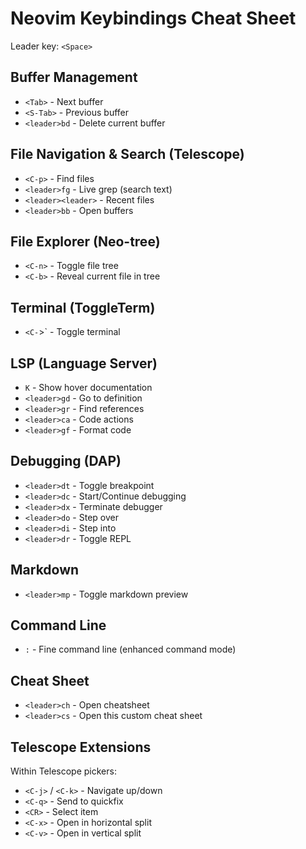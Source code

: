 # Neovim Keybindings Cheat Sheet

Leader key: `<Space>`

## Buffer Management
- `<Tab>` - Next buffer
- `<S-Tab>` - Previous buffer  
- `<leader>bd` - Delete current buffer

## File Navigation & Search (Telescope)
- `<C-p>` - Find files
- `<leader>fg` - Live grep (search text)
- `<leader><leader>` - Recent files
- `<leader>bb` - Open buffers

## File Explorer (Neo-tree)
- `<C-n>` - Toggle file tree
- `<C-b>` - Reveal current file in tree

## Terminal (ToggleTerm)
- `<C-`>` - Toggle terminal

## LSP (Language Server)
- `K` - Show hover documentation
- `<leader>gd` - Go to definition
- `<leader>gr` - Find references
- `<leader>ca` - Code actions
- `<leader>gf` - Format code

## Debugging (DAP)
- `<leader>dt` - Toggle breakpoint
- `<leader>dc` - Start/Continue debugging
- `<leader>dx` - Terminate debugger
- `<leader>do` - Step over
- `<leader>di` - Step into
- `<leader>dr` - Toggle REPL

## Markdown
- `<leader>mp` - Toggle markdown preview

## Command Line
- `:` - Fine command line (enhanced command mode)

## Cheat Sheet
- `<leader>ch` - Open cheatsheet
- `<leader>cs` - Open this custom cheat sheet

## Telescope Extensions
Within Telescope pickers:
- `<C-j>` / `<C-k>` - Navigate up/down
- `<C-q>` - Send to quickfix
- `<CR>` - Select item
- `<C-x>` - Open in horizontal split
- `<C-v>` - Open in vertical split